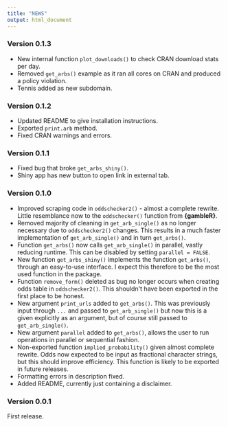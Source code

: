 ```yaml
---
title: "NEWS"
output: html_document
---
```


### Version 0.1.3
- New internal function `plot_downloads()` to check CRAN download stats per day.
- Removed `get_arbs()` example as it ran all cores on CRAN and produced a policy violation.
- Tennis added as new subdomain.

### Version 0.1.2
- Updated README to give installation instructions.
- Exported `print.arb` method.
- Fixed CRAN warnings and errors.

### Version 0.1.1
- Fixed bug that broke `get_arbs_shiny()`.
- Shiny app has new button to open link in external tab.

### Version 0.1.0
- Improved scraping code in `oddschecker2()` - almost a complete rewrite. Little resemblance now to the `oddschecker()` function from **{gambleR}**. 
- Removed majority of cleaning in `get_arb_single()` as no longer necessary due to `oddschecker2()` changes. This results in a much faster implementation of `get_arb_single()` and in turn `get_arbs()`.
- Function `get_arbs()` now calls `get_arb_single()` in parallel, vastly reducing runtime. This can be disabled by setting `parallel = FALSE`.
- New function `get_arbs_shiny()` implements the function 
`get_arbs()`, through an easy-to-use interface. I expect this therefore to be the most used function in the package.
- Function `remove_form()` deleted as bug no longer occurs when creating odds table in `oddschecker2()`. This shouldn't have been exported in the first place to be honest.
- New argument `print_urls` added to `get_arbs()`. This was previously input through `...` and passed to `get_arb_single()` but now this is a given explicitly as an argument, but of course still passed to `get_arb_single()`.
- New argument `parallel` added to `get_arbs()`, allows the user to run operations in parallel or sequential fashion.
- Non-exported function `implied_probability()` given almost complete rewrite. Odds now expected to be input as fractional character strings, but this should improve efficiency. This function is likely to be exported in future releases.
- Formatting errors in description fixed.
- Added README, currently just containing a disclaimer.


### Version 0.0.1
First release.
